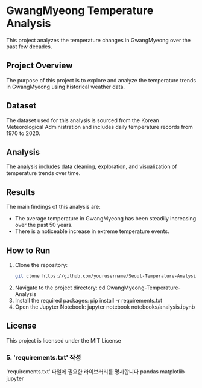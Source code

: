 # GwangMyeong Temperature Analysis

This project analyzes the temperature changes in GwangMyeong over the past few decades.

## Project Overview
The purpose of this project is to explore and analyze the temperature trends in GwangMyeong using historical weather data.

## Dataset
The dataset used for this analysis is sourced from the Korean Meteorological Administration and includes daily temperature records from 1970 to 2020.

## Analysis
The analysis includes data cleaning, exploration, and visualization of temperature trends over time.

## Results
The main findings of this analysis are:
- The average temperature in GwangMyeong has been steadily increasing over the past 50 years.
- There is a noticeable increase in extreme temperature events.

## How to Run
1. Clone the repository:
   ```bash
   git clone https://github.com/yourusername/Seoul-Temperature-Analysis.git
2. Navigate to the project directory:
   cd GwangMyeong-Temperature-Analysis
3. Install the required packages:
   pip install -r requirements.txt
4. Open the Jupyter Notebook:
   jupyter notebook notebooks/analysis.ipynb

## License
This project is licensed under the MIT License

### 5. 'requirements.txt' 작성
'requirements.txt' 파일에 필요한 라이브러리를 명시합니다
pandas
matplotlib
jupyter

